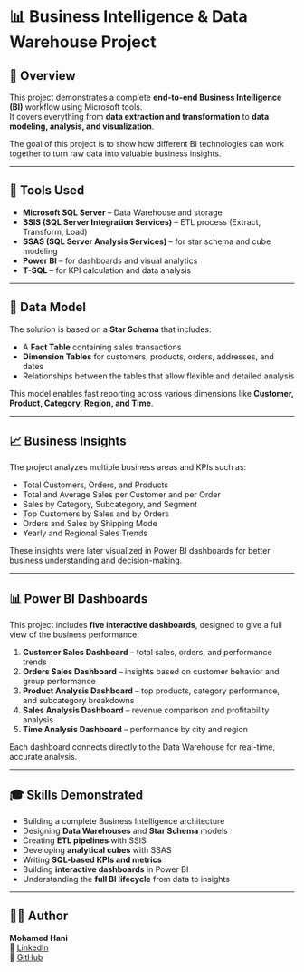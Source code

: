 # 📊 Business Intelligence & Data Warehouse Project

## 🎯 Overview
This project demonstrates a complete **end-to-end Business Intelligence (BI)** workflow using Microsoft tools.  
It covers everything from **data extraction and transformation** to **data modeling, analysis, and visualization**.

The goal of this project is to show how different BI technologies can work together to turn raw data into valuable business insights.

---

## 🧰 Tools Used
- **Microsoft SQL Server** – Data Warehouse and storage  
- **SSIS (SQL Server Integration Services)** – ETL process (Extract, Transform, Load)  
- **SSAS (SQL Server Analysis Services)** – for star schema and cube modeling  
- **Power BI** – for dashboards and visual analytics  
- **T-SQL** – for KPI calculation and data analysis  

---

## 🧱 Data Model
The solution is based on a **Star Schema** that includes:
- A **Fact Table** containing sales transactions  
- **Dimension Tables** for customers, products, orders, addresses, and dates  
- Relationships between the tables that allow flexible and detailed analysis  

This model enables fast reporting across various dimensions like **Customer, Product, Category, Region, and Time**.

---

## 📈 Business Insights
The project analyzes multiple business areas and KPIs such as:
- Total Customers, Orders, and Products  
- Total and Average Sales per Customer and per Order  
- Sales by Category, Subcategory, and Segment  
- Top Customers by Sales and by Orders  
- Orders and Sales by Shipping Mode  
- Yearly and Regional Sales Trends  

These insights were later visualized in Power BI dashboards for better business understanding and decision-making.

---

## 📊 Power BI Dashboards
This project includes **five interactive dashboards**, designed to give a full view of the business performance:

1. **Customer Sales Dashboard** – total sales, orders, and performance trends  
2. **Orders Sales Dashboard** – insights based on customer behavior and group performance  
3. **Product Analysis Dashboard** – top products, category performance, and subcategory breakdowns  
4. **Sales Analysis Dashboard** – revenue comparison and profitability analysis  
5. **Time Analysis Dashboard** – performance by city and region  

Each dashboard connects directly to the Data Warehouse for real-time, accurate analysis.

---

## 🎓 Skills Demonstrated
- Building a complete Business Intelligence architecture  
- Designing **Data Warehouses** and **Star Schema** models  
- Creating **ETL pipelines** with SSIS  
- Developing **analytical cubes** with SSAS  
- Writing **SQL-based KPIs and metrics**  
- Building **interactive dashboards** in Power BI  
- Understanding the **full BI lifecycle** from data to insights  
---
## 👨‍💻 Author
**Mohamed Hani**  
🔗 [LinkedIn](https://www.linkedin.com/in/mohamed-hani-721681243/)  
🐙 [GitHub](https://github.com/MohamedHani22-mo)


